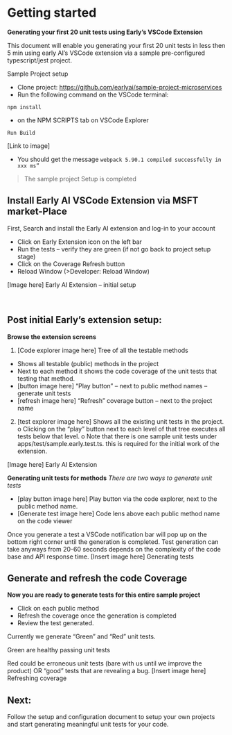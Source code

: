 # Getting started

**Generating your first 20 unit tests using Early’s VSCode Extension**

This document will enable you generating your first 20 unit tests in less then 5 min using early AI’s VSCode extension via a sample pre-configured typescript/jest project.

Sample Project setup
* Clone project: https://github.com/earlyai/sample-project-microservices 
* Run the following command on the VSCode terminal:
```
npm install
```

*	on the NPM SCRIPTS tab on VSCode Explorer
```
Run Build
```
[Link to image]
* You should get the message 
```webpack 5.90.1 compiled successfully in xxx ms”```

>The sample project Setup is completed

## Install Early AI VSCode Extension via MSFT market-Place

First, Search and install the Early AI extension and log-in to your account

* Click on Early Extension icon on the left bar
* Run the tests – verify they are green (if not go back to project setup stage)
* Click on the Coverage Refresh button
* Reload Window (>Developer: Reload Window)

[Image here]
Early AI Extension – initial setup

 
## Post initial Early’s extension setup:
**Browse the extension screens** 
1.	  [Code explorer image here] Tree of all the testable methods
* Shows all testable (public) methods in the project 
* Next to each method it shows the code coverage of the unit tests that testing that method.
* [button image here] “Play button” – next to public method names – generate unit tests 
* [refresh image here] “Refresh” coverage button – next to the project name


2.	 [test explorer image here] Shows all the existing unit tests in the project. 
o	Clicking on the “play” button next to each level of that tree executes all tests below that level.
o	Note that there is one sample unit tests under apps/test/sample.early.test.ts. this is required for the initial work of the extension. 

[Image here]
Early AI Extension

**Generating unit tests for methods**
*There are two ways to generate unit tests*
* [play button image here] Play button via the code explorer, next to the public method name.
* [Generate test image here]  Code lens above each public method name on the code viewer

Once you generate a test a VSCode notification bar will pop up on the bottom right corner until the generation is completed. Test generation can take anyways from 20-60 seconds depends on the complexity of the code base and API response time.
[Insert image here]
Generating tests
 
 ## Generate and refresh the code Coverage ##
**Now you are ready to generate tests for this entire sample project**

* Click on each public method
* Refresh the coverage once the generation is completed
* Review the test generated.

Currently we generate “Green” and “Red” unit tests.

Green are healthy passing unit tests

Red could be erroneous unit tests (bare with us until we improve the product) OR “good” tests that are revealing a bug.
[Insert image here]
Refreshing coverage

## Next: ## 
Follow the setup and configuration document to setup your own projects and start generating meaningful unit tests for your code.
